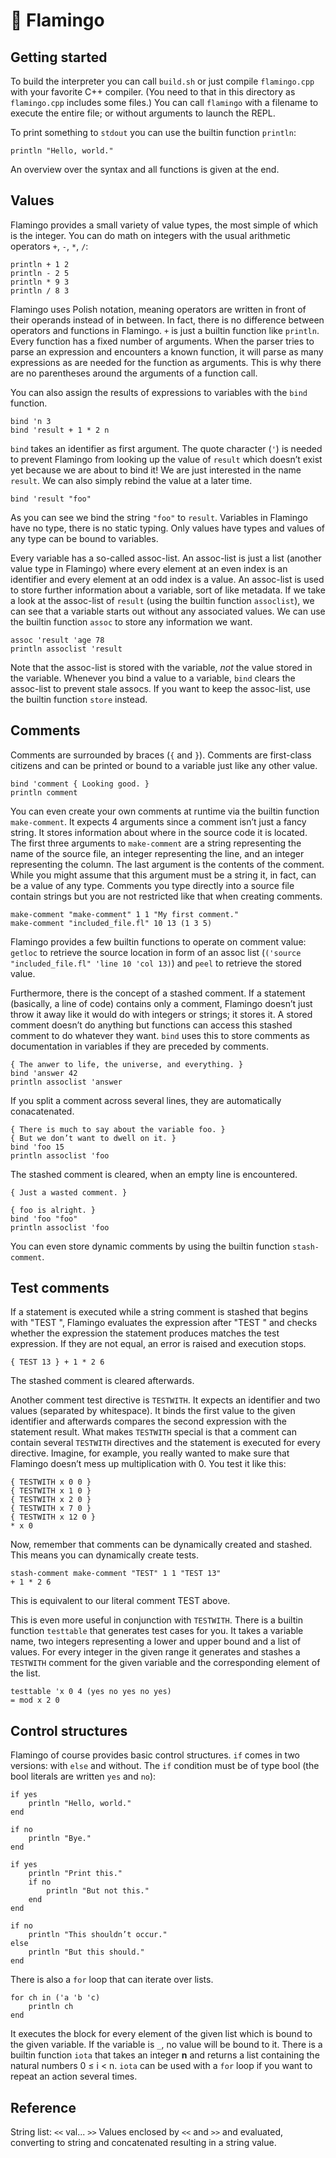 🦩 Flamingo
========

Getting started
--------

To build the interpreter you can call `build.sh` or just compile `flamingo.cpp` with your favorite C++ compiler. (You need to that in this directory as `flamingo.cpp` includes some files.) You can call `flamingo` with a filename to execute the entire file; or without arguments to launch the REPL.

To print something to `stdout` you can use the builtin function `println`:

```
println "Hello, world."
```

An overview over the syntax and all functions is given at the end.


Values
------

Flamingo provides a small variety of value types, the most simple of which is the integer. You can do math on integers with the usual arithmetic operators `+`, `-`, `*`, `/`:

```
println + 1 2
println - 2 5
println * 9 3
println / 8 3
```

Flamingo uses Polish notation, meaning operators are written in front of their operands instead of in between. In fact, there is no difference between operators and functions in Flamingo. `+` is just a builtin function like `println`. Every function has a fixed number of arguments. When the parser tries to parse an expression and encounters a known function, it will parse as many expressions as are needed for the function as arguments. This is why there are no parentheses around the arguments of a function call.

You can also assign the results of expressions to variables with the `bind` function.

```
bind 'n 3
bind 'result + 1 * 2 n
```

`bind` takes an identifier as first argument. The quote character (`'`) is needed to prevent Flamingo from looking up the value of `result` which doesn’t exist yet because we are about to bind it! We are just interested in the name `result`. We can also simply rebind the value at a later time.

```
bind 'result "foo"
```

As you can see we bind the string `"foo"` to `result`. Variables in Flamingo have no type, there is no static typing. Only values have types and values of any type can be bound to variables.

Every variable has a so-called assoc-list. An assoc-list is just a list (another value type in Flamingo) where every element at an even index is an identifier and every element at an odd index is a value. An assoc-list is used to store further information about a variable, sort of like metadata. If we take a look at the assoc-list of `result` (using the builtin function `assoclist`), we can see that a variable starts out without any associated values. We can use the builtin function `assoc` to store any information we want.

```
assoc 'result 'age 78
println assoclist 'result
```

Note that the assoc-list is stored with the variable, *not* the value stored in the variable. Whenever you bind a value to a variable, `bind` clears the assoc-list to prevent stale assocs. If you want to keep the assoc-list, use the builtin function `store` instead.


Comments
--------

Comments are surrounded by braces (`{` and `}`). Comments are first-class citizens and can be printed or bound to a variable just like any other value.

```
bind 'comment { Looking good. }
println comment
```

You can even create your own comments at runtime via the builtin function `make-comment`. It expects 4 arguments since a comment isn’t just a fancy string. It stores information about where in the source code it is located. The first three arguments to `make-comment` are a string representing the name of the source file, an integer representing the line, and an integer representing the column. The last argument is the contents of the comment. While you might assume that this argument must be a string it, in fact, can be a value of any type. Comments you type directly into a source file contain strings but you are not restricted like that when creating comments.

```
make-comment "make-comment" 1 1 "My first comment."
make-comment "included_file.fl" 10 13 (1 3 5)
```

Flamingo provides a few builtin functions to operate on comment value: `getloc` to retrieve the source location in form of an assoc list (`('source "included_file.fl" 'line 10 'col 13)`) and `peel` to retrieve the stored value.

Furthermore, there is the concept of a stashed comment. If a statement (basically, a line of code) contains only a comment, Flamingo doesn’t just throw it away like it would do with integers or strings; it stores it. A stored comment doesn’t do anything but functions can access this stashed comment to do whatever they want. `bind` uses this to store comments as documentation in variables if they are preceded by comments.

```
{ The anwer to life, the universe, and everything. }
bind 'answer 42
println assoclist 'answer
```

If you split a comment across several lines, they are automatically conacatenated.

```
{ There is much to say about the variable foo. }
{ But we don’t want to dwell on it. }
bind 'foo 15
println assoclist 'foo
```

The stashed comment is cleared, when an empty line is encountered.

```
{ Just a wasted comment. }

{ foo is alright. }
bind 'foo "foo"
println assoclist 'foo
```

You can even store dynamic comments by using the builtin function `stash-comment`.


Test comments
-------------

If a statement is executed while a string comment is stashed that begins with "TEST ", Flamingo evaluates the expression after "TEST " and checks whether the expression the statement produces matches the test expression. If they are not equal, an error is raised and execution stops.

```
{ TEST 13 } + 1 * 2 6
```

The stashed comment is cleared afterwards.

Another comment test directive is `TESTWITH`. It expects an identifier and two values (separated by whitespace). It binds the first value to the given identifier and afterwards compares the second expression with the statement result. What makes `TESTWITH` special is that a comment can contain several `TESTWITH` directives and the statement is executed for every directive. Imagine, for example, you really wanted to make sure that Flamingo doesn’t mess up multiplication with 0. You test it like this:

```
{ TESTWITH x 0 0 }
{ TESTWITH x 1 0 }
{ TESTWITH x 2 0 }
{ TESTWITH x 7 0 }
{ TESTWITH x 12 0 }
* x 0
```

Now, remember that comments can be dynamically created and stashed. This means you can dynamically create tests.

```
stash-comment make-comment "TEST" 1 1 "TEST 13"
+ 1 * 2 6
```

This is equivalent to our literal comment TEST above.

This is even more useful in conjunction with `TESTWITH`. There is a builtin function `testtable` that generates test cases for you. It takes a variable name, two integers representing a lower and upper bound and a list of values. For every integer in the given range it generates and stashes a `TESTWITH` comment for the given variable and the corresponding element of the list.

```
testtable 'x 0 4 (yes no yes no yes)
= mod x 2 0
```


Control structures
------------------

Flamingo of course provides basic control structures. `if` comes in two versions: with `else` and without. The `if` condition must be of type bool (the bool literals are written `yes` and `no`):

```
if yes
    println "Hello, world."
end

if no
    println "Bye."
end

if yes
    println "Print this."
    if no
        println "But not this."
    end
end

if no
    println "This shouldn’t occur."
else
    println "But this should."
end
```

There is also a `for` loop that can iterate over lists.

```
for ch in ('a 'b 'c)
    println ch
end
```

It executes the block for every element of the given list which is bound to the given variable. If the variable is `_`, no value will be bound to it. There is a builtin function `iota` that takes an integer **n** and returns a list containing the natural numbers 0 ≤ i < n. `iota` can be used with a `for` loop if you want to repeat an action several times.


Reference
---------

String list: `<<` val... `>>`
Values enclosed by `<<` and `>>` and evaluated, converting to string and concatenated resulting in a string value.